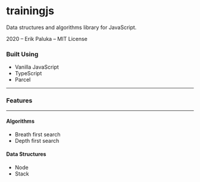 # trainingjs

Data structures and algorithms library for JavaScript.

2020 – Erik Paluka – MIT License

### Built Using

- Vanilla JavaScript
- TypeScript
- Parcel

---

### Features

---

#### Algorithms

- Breath first search
- Depth first search

#### Data Structures

- Node
- Stack
